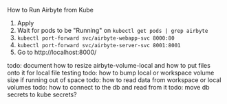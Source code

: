 How to Run Airbyte from Kube

1. Apply 
1. Wait for pods to be "Running" on `kubectl get pods | grep airbyte`
1. `kubectl port-forward svc/airbyte-webapp-svc 8000:80`
1. `kubectl port-forward svc/airbyte-server-svc 8001:8001`
1. Go to http://localhost:8000/

todo: document how to resize airbyte-volume-local and how to put files onto it for local file testing
todo: how to bump local or workspace volume size if running out of space
todo: how to read data from workspace or local volumes
todo: how to connect to the db and read from it
todo: move db secrets to kube secrets?
